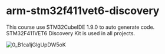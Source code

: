 # arm-stm32f411vet6-discovery

This course use STM32CubeIDE 1.9.0 to auto generate code.  
STM32F411VET6 Discovery Kit is used in all projects.

![0_B1ca1jGlgUpDW5oK](https://user-images.githubusercontent.com/94094574/175454155-1d57bb0d-806b-4358-8885-27391b0dc2c8.png)
